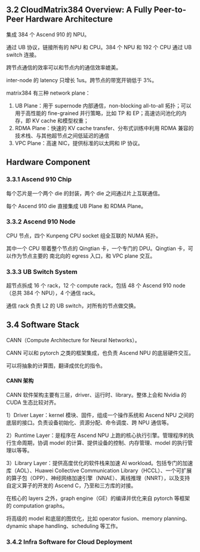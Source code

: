 ## 3.2 CloudMatrix384 Overview: A Fully Peer-to-Peer Hardware Architecture

集成 384 个 Ascend 910 的 NPU。

通过 UB 协议，链接所有的 NPU 和 CPU。384 个 NPU 和 192 个 CPU 通过 UB switch 连接。

跨节点通信的效率可以和节点内的通信效率媲美。

inter-node 的 latency 只增长 1us。跨节点的带宽开销低于 3%。

matrix384 有三种 network plane：

1. UB Plane：用于 supernode 内部通信，non-blocking all-to-all 拓扑；可以用于高性能的 fine-grained 并行策略，比如 TP 和 EP；高速访问池化的内存，即 KV cache 和模型权重；
2. RDMA Plane：快速的 KV cache transfer、分布式训练中利用 RDMA 兼容的技术栈、与其他超节点之间低延迟的通信
3. VPC Plane：高速 NIC，提供标准的以太网和 IP 协议。

## Hardware Component

### 3.3.1 Ascend 910 Chip

每个芯片是一个两个 die 的封装，两个 die 之间通过片上互联通信。
 
每个 Ascend 910 die 直接集成 UB Plane 和 RDMA Plane。

### 3.3.2 Ascend 910 Node

CPU 节点，四个 Kunpeng CPU socket 组全互联的 NUMA 拓扑。

其中一个 CPU 带着整个节点的 Qingtian 卡，一个专门的 DPU。Qingtian 卡，可以作为节点主要的 南北向的 egress 入口，和 VPC plane 交互。

### 3.3.3 UB Switch System

超节点拆成 16 个 rack，12 个 compute rack，包括 48 个 Ascend 910 node（总共 384 个 NPU），4 个通信 rack。

通信 rack 负责 L2 的 UB switch，对所有的节点做交换。

## 3.4 Software Stack

CANN（Compute Architecture for Neural Networks）。

CANN 可以和 pytorch 之类的框架集成，也负责 Ascend NPU 的底层硬件交互。

可以将抽象的计算图，翻译成优化的指令。

#### CANN 架构

CANN 软件架构主要有三层，driver、运行时、library。整体上会和 Nvidia 的 CUDA 生态比较对齐。

1）Driver Layer：kernel 模块、固件，组成一个操作系统和 Ascend NPU 之间的底层的接口。负责设备初始化、资源分配、命令调度、跨 NPU 通信等。

2）Runtime Layer：是程序在 Ascend NPU 上跑的核心执行引擎。管理程序的执行生命周期，协调 model 的计算、提供设备的控制、内存管理、model 的执行管理以等等。

3）Library Layer：提供高度优化的软件栈来加速 AI workload。包括专门的加速库（AOL）、Huawei Collective Communication Library（HCCL）、一个可扩展的算子包（OPP）、神经网络加速引擎（NNAE）、离线推理（NNRT），以及支持自定义算子的开发的 Ascend C，乃至和三方库的对接。

在核心的 layers 之外，graph engine（GE）的编译并优化来自 pytorch 等框架的 computation graphs。

将高级的 model 和底层的图优化，比如 operator fusion、memory planning、dynamic shape handling、scheduling 等工作。

### 3.4.2 Infra Software for Cloud Deployment




